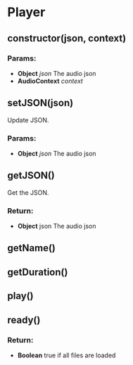 

<!-- Start src/player.js -->

# Player

## constructor(json, context)

### Params:

* **Object** *json* The audio json
* **AudioContext** *context* 

## setJSON(json)

Update JSON.

### Params:

* **Object** *json* The audio json

## getJSON()

Get the JSON.

### Return:

* **Object** json The audio json

## getName()

## getDuration()

## play()

## ready()

### Return:

* **Boolean** true if all files are loaded

<!-- End src/player.js -->


